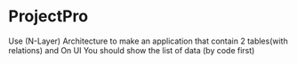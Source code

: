 # ProjectPro
Use (N-Layer) Architecture to make an application that contain 2 tables(with relations) and On UI You should show the list of data (by code first)
